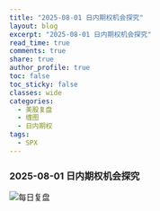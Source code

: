 ```yaml
---
title: "2025-08-01 日内期权机会探究"
layout: blog
excerpt: "2025-08-01 日内期权机会探究"
read_time: true
comments: true
share: true
author_profile: true
toc: false
toc_sticky: false
classes: wide
categories:
  - 美股复盘
  - 缠图
  - 日内期权
tags:
  - SPX
---
```


### 2025-08-01 日内期权机会探究

![每日复盘](https://image.olim.cc/2025/2025-08-01-期权机会探究.jpg)

